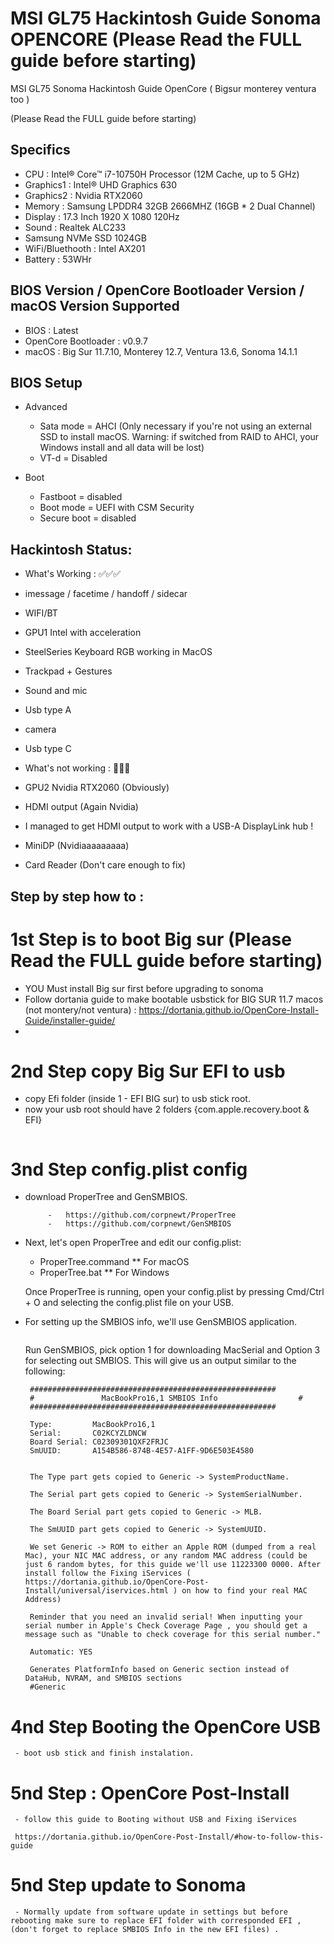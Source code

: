 # MSI GL75 Hackintosh Guide Sonoma OPENCORE (Please Read the FULL guide before starting)
 MSI GL75 Sonoma Hackintosh Guide OpenCore ( Bigsur monterey ventura too )

(Please Read the FULL guide before starting)

## Specifics

- CPU : Intel® Core™ i7-10750H Processor (12M Cache, up to 5 GHz)
- Graphics1 : Intel® UHD Graphics 630
- Graphics2 : Nvidia RTX2060
- Memory : Samsung LPDDR4 32GB 2666MHZ (16GB * 2 Dual Channel)
- Display : 17.3 Inch 1920 X 1080 120Hz
- Sound : Realtek ALC233
- Samsung NVMe SSD 1024GB
- WiFi/Bluethooth : Intel AX201
- Battery : 53WHr


## BIOS Version / OpenCore Bootloader Version / macOS Version Supported

- BIOS : Latest
- OpenCore Bootloader : v0.9.7
- macOS : Big Sur 11.7.10, Monterey 12.7, Ventura 13.6, Sonoma 14.1.1


## BIOS Setup

- Advanced

   - Sata mode = AHCI (Only necessary if you're not using an external SSD to install macOS. Warning: if switched from RAID to AHCI, your Windows install and all data will be lost)
   - VT-d = Disabled

- Boot

   - Fastboot = disabled
   - Boot mode = UEFI with CSM Security
   - Secure boot = disabled

## Hackintosh Status:

- What's Working : ✅✅✅

 - imessage / facetime / handoff / sidecar
 - WIFI/BT
 - GPU1 Intel with acceleration
 - SteelSeries Keyboard RGB working in MacOS
 - Trackpad + Gestures
 - Sound and mic
 - Usb type A
 - camera
 - Usb type C

- What's not working : 🚫🚫🚫

 - GPU2 Nvidia RTX2060 (Obviously)
 - HDMI output (Again Nvidia)
 - I managed to get HDMI output to work with a USB-A DisplayLink hub !
 - MiniDP (Nvidiaaaaaaaaa)
 - Card Reader (Don't care enough to fix)


## Step by step how to :

# 1st Step is to boot Big sur (Please Read the FULL guide before starting)

 - YOU Must install Big sur first before upgrading to sonoma 
 - Follow dortania guide to make bootable usbstick for BIG SUR 11.7 macos (not montery/not ventura)  : https://dortania.github.io/OpenCore-Install-Guide/installer-guide/
 - 
# 2nd Step copy Big Sur EFI to usb

 - copy Efi folder (inside 1 - EFI BIG sur) to usb stick root.
 - now your usb root should have 2 folders {com.apple.recovery.boot & EFI}

<img src="https://dortania.github.io/OpenCore-Install-Guide/assets/img/com-efi-done.a6fb730e.png" alt="">

# 3nd Step config.plist config
 - download ProperTree and GenSMBIOS.

            -   https://github.com/corpnewt/ProperTree
            -   https://github.com/corpnewt/GenSMBIOS
            
 - Next, let's open ProperTree and edit our config.plist:

    * ProperTree.command
      ** For macOS
    * ProperTree.bat
      ** For Windows

    Once ProperTree is running, open your config.plist by pressing Cmd/Ctrl + O and selecting the config.plist file on your USB.

 - For setting up the SMBIOS info, we'll use GenSMBIOS application.

    
    <img src="https://dortania.github.io/OpenCore-Install-Guide/assets/img/smbios.35dd8ead.png" alt="">

    Run GenSMBIOS, pick option 1 for downloading MacSerial and Option 3 for selecting out SMBIOS. 
    This will give us an output similar to the following:

        #######################################################
        #               MacBookPro16,1 SMBIOS Info                  #
        #######################################################

        Type:         MacBookPro16,1
        Serial:       C02KCYZLDNCW
        Board Serial: C02309301QXF2FRJC
        SmUUID:       A154B586-874B-4E57-A1FF-9D6E503E4580


        The Type part gets copied to Generic -> SystemProductName.

        The Serial part gets copied to Generic -> SystemSerialNumber.

        The Board Serial part gets copied to Generic -> MLB.

        The SmUUID part gets copied to Generic -> SystemUUID.

        We set Generic -> ROM to either an Apple ROM (dumped from a real Mac), your NIC MAC address, or any random MAC address (could be just 6 random bytes, for this guide we'll use 11223300 0000. After install follow the Fixing iServices ( https://dortania.github.io/OpenCore-Post-Install/universal/iservices.html ) on how to find your real MAC Address)

        Reminder that you need an invalid serial! When inputting your serial number in Apple's Check Coverage Page , you should get a message such as "Unable to check coverage for this serial number."

        Automatic: YES

        Generates PlatformInfo based on Generic section instead of DataHub, NVRAM, and SMBIOS sections
        #Generic

# 4nd Step Booting the OpenCore USB

     - boot usb stick and finish instalation.

# 5nd Step : OpenCore Post-Install

     - follow this guide to Booting without USB and Fixing iServices
     
     https://dortania.github.io/OpenCore-Post-Install/#how-to-follow-this-guide

# 5nd Step update to Sonoma
    
     - Normally update from software update in settings but before rebooting make sure to replace EFI folder with corresponded EFI , (don't forget to replace SMBIOS Info in the new EFI files) .
